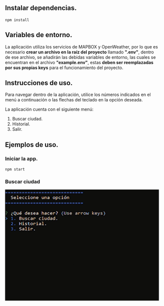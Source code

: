 ## Instalar dependencias.

```
npm install
```

## Variables de entorno.

La aplicación utiliza los servicios de MAPBOX y OpenWeather, por lo que es necesario **crear un archivo en la raíz del proyecto** llamado **".env"**, dentro de ese archivo, se añadirán las debidas variables de entorno, las cuales se encuentran en el archivo **"example.env"**, estas **deben ser reemplazadas por sus propias keys** para el funcionamiento del proyecto.

## Instrucciones de uso.

Para navegar dentro de la aplicación, utilice los números indicados en el menú a continuación o las flechas del teclado en la opción deseada.

La aplicación cuenta con el siguiente menú:

1. Buscar ciudad.
2. Historial.
3. Salir.

## Ejemplos de uso.

### Iniciar la app.

```
npm start
```

### Buscar ciudad

![Preview de Buscar ciudad](/src/preview.webp)
